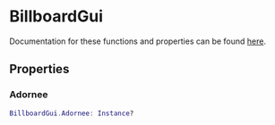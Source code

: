 # BillboardGui

Documentation for these functions and properties can be found [here](https://create.roblox.com/docs/reference/engine/classes/BillboardGui).

## Properties

### Adornee

```lua
BillboardGui.Adornee: Instance?
```

